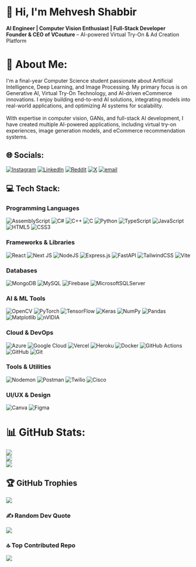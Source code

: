 # 👋 Hi, I'm Mehvesh Shabbir  
 **AI Engineer | Computer Vision Enthusiast | Full-Stack Developer**  
 **Founder & CEO of VCouture** – AI-powered Virtual Try-On & Ad Creation Platform 


# 💫 About Me:
I'm a final-year Computer Science student passionate about Artificial Intelligence, Deep Learning, and Image Processing. My primary focus is on Generative AI, Virtual Try-On Technology, and AI-driven eCommerce innovations. I enjoy building end-to-end AI solutions, integrating models into real-world applications, and optimizing AI systems for scalability.<br><br>With expertise in computer vision, GANs, and full-stack AI development, I have created multiple AI-powered applications, including virtual try-on experiences, image generation models, and eCommerce recommendation systems.

## 🌐 Socials:
[![Instagram](https://img.shields.io/badge/Instagram-%23E4405F.svg?logo=Instagram&logoColor=white)](https://instagram.com/https://www.instagram.com/emesh.e?igsh=d2d5dWJhN2ZkM3Rm) [![LinkedIn](https://img.shields.io/badge/LinkedIn-%230077B5.svg?logo=linkedin&logoColor=white)](https://linkedin.com/in/https://www.linkedin.com/in/mehvesh-shabbir-368702296) [![Reddit](https://img.shields.io/badge/Reddit-%23FF4500.svg?logo=Reddit&logoColor=white)](https://reddit.com/user/Mehvesh) [![X](https://img.shields.io/badge/X-black.svg?logo=X&logoColor=white)](https://x.com/MehveshShabbir) [![email](https://img.shields.io/badge/Email-D14836?logo=gmail&logoColor=white)](mailto:mahveshabbir@gmail.com) 


## 💻 Tech Stack:
### **Programming Languages**  
![AssemblyScript](https://img.shields.io/badge/assembly%20script-%23000000.svg?style=plastic&logo=assemblyscript&logoColor=white)  ![C#](https://img.shields.io/badge/c%23-%23239120.svg?style=plastic&logo=csharp&logoColor=white)  ![C++](https://img.shields.io/badge/c++-%2300599C.svg?style=plastic&logo=c%2B%2B&logoColor=white)  ![C](https://img.shields.io/badge/c-%2300599C.svg?style=plastic&logo=c&logoColor=white)  ![Python](https://img.shields.io/badge/python-3670A0?style=plastic&logo=python&logoColor=ffdd54)  ![TypeScript](https://img.shields.io/badge/typescript-%23007ACC.svg?style=plastic&logo=typescript&logoColor=white)  ![JavaScript](https://img.shields.io/badge/javascript-%23323330.svg?style=plastic&logo=javascript&logoColor=%23F7DF1E)  ![HTML5](https://img.shields.io/badge/html5-%23E34F26.svg?style=plastic&logo=html5&logoColor=white)  ![CSS3](https://img.shields.io/badge/css3-%231572B6.svg?style=plastic&logo=css3&logoColor=white)  

### **Frameworks & Libraries**  
![React](https://img.shields.io/badge/react-%2320232a.svg?style=plastic&logo=react&logoColor=%2361DAFB)  ![Next JS](https://img.shields.io/badge/Next-black?style=plastic&logo=next.js&logoColor=white)  ![NodeJS](https://img.shields.io/badge/node.js-6DA55F?style=plastic&logo=node.js&logoColor=white)  ![Express.js](https://img.shields.io/badge/express.js-%23404d59.svg?style=plastic&logo=express&logoColor=%2361DAFB)  ![FastAPI](https://img.shields.io/badge/FastAPI-005571?style=plastic&logo=fastapi)  ![TailwindCSS](https://img.shields.io/badge/tailwindcss-%2338B2AC.svg?style=plastic&logo=tailwind-css&logoColor=white)  ![Vite](https://img.shields.io/badge/vite-%23646CFF.svg?style=plastic&logo=vite&logoColor=white)  

### **Databases**  
![MongoDB](https://img.shields.io/badge/MongoDB-%234ea94b.svg?style=plastic&logo=mongodb&logoColor=white)  ![MySQL](https://img.shields.io/badge/mysql-4479A1.svg?style=plastic&logo=mysql&logoColor=white)  ![Firebase](https://img.shields.io/badge/firebase-a08021?style=plastic&logo=firebase&logoColor=ffcd34)  ![MicrosoftSQLServer](https://img.shields.io/badge/Microsoft%20SQL%20Server-CC2927?style=plastic&logo=microsoft%20sql%20server&logoColor=white)  

### **AI & ML Tools**  
![OpenCV](https://img.shields.io/badge/opencv-%23white.svg?style=plastic&logo=opencv&logoColor=white)  ![PyTorch](https://img.shields.io/badge/PyTorch-%23EE4C2C.svg?style=plastic&logo=PyTorch&logoColor=white)  ![TensorFlow](https://img.shields.io/badge/TensorFlow-%23FF6F00.svg?style=plastic&logo=TensorFlow&logoColor=white)  ![Keras](https://img.shields.io/badge/Keras-%23D00000.svg?style=plastic&logo=Keras&logoColor=white)  ![NumPy](https://img.shields.io/badge/numpy-%23013243.svg?style=plastic&logo=numpy&logoColor=white)  ![Pandas](https://img.shields.io/badge/pandas-%23150458.svg?style=plastic&logo=pandas&logoColor=white)  ![Matplotlib](https://img.shields.io/badge/Matplotlib-%23ffffff.svg?style=plastic&logo=Matplotlib&logoColor=black)  ![nVIDIA](https://img.shields.io/badge/nVIDIA-%2376B900.svg?style=plastic&logo=nVIDIA&logoColor=white)  

### **Cloud & DevOps**  
![Azure](https://img.shields.io/badge/azure-%230072C6.svg?style=plastic&logo=microsoftazure&logoColor=white)  ![Google Cloud](https://img.shields.io/badge/GoogleCloud-%234285F4.svg?style=plastic&logo=google-cloud&logoColor=white)  ![Vercel](https://img.shields.io/badge/vercel-%23000000.svg?style=plastic&logo=vercel&logoColor=white)  ![Heroku](https://img.shields.io/badge/heroku-%23430098.svg?style=plastic&logo=heroku&logoColor=white)  ![Docker](https://img.shields.io/badge/docker-%230db7ed.svg?style=plastic&logo=docker&logoColor=white)  ![GitHub Actions](https://img.shields.io/badge/github%20actions-%232671E5.svg?style=plastic&logo=githubactions&logoColor=white)  ![GitHub](https://img.shields.io/badge/github-%23121011.svg?style=plastic&logo=github&logoColor=white)  ![Git](https://img.shields.io/badge/git-%23F05033.svg?style=plastic&logo=git&logoColor=white)  

### **Tools & Utilities**  
![Nodemon](https://img.shields.io/badge/NODEMON-%23323330.svg?style=plastic&logo=nodemon&logoColor=%BBDEAD)  ![Postman](https://img.shields.io/badge/Postman-FF6C37?style=plastic&logo=postman&logoColor=white)  ![Twilio](https://img.shields.io/badge/Twilio-F22F46?style=plastic&logo=Twilio&logoColor=white)  ![Cisco](https://img.shields.io/badge/cisco-%23049fd9.svg?style=plastic&logo=cisco&logoColor=black)  

### **UI/UX & Design**  
![Canva](https://img.shields.io/badge/Canva-%2300C4CC.svg?style=plastic&logo=Canva&logoColor=white)  ![Figma](https://img.shields.io/badge/figma-%23F24E1E.svg?style=plastic&logo=figma&logoColor=white)  


# 📊 GitHub Stats:
![](https://github-readme-stats.vercel.app/api?username=mehveshshabbir&theme=neon&hide_border=false&include_all_commits=true&count_private=true)<br/>
![](https://nirzak-streak-stats.vercel.app/?user=mehveshshabbir&theme=neon&hide_border=false)<br/>
![](https://github-readme-stats.vercel.app/api/top-langs/?username=mehveshshabbir&theme=neon&hide_border=false&include_all_commits=true&count_private=true&layout=compact)

## 🏆 GitHub Trophies
![](https://github-profile-trophy.vercel.app/?username=mehveshshabbir&theme=radical&no-frame=true&no-bg=true&margin-w=4)

### ✍️ Random Dev Quote
![](https://quotes-github-readme.vercel.app/api?type=horizontal&theme=radical)

### 🔝 Top Contributed Repo
![](https://github-contributor-stats.vercel.app/api?username=mehveshshabbir&limit=5&theme=neon&combine_all_yearly_contributions=true)
